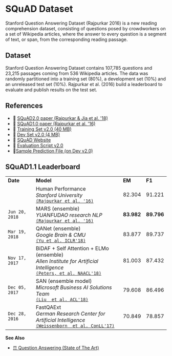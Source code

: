 # SQuAD Dataset

Stanford Question Answering Dataset (Rajpurkar 2016) is a new reading comprehension dataset, consisting of questions posed by crowdworkers on a set of Wikipedia articles, where the answer to every question is a segment of text, or span, from the corresponding reading passage.

## Dataset

Stanford Question Answering Dataset contains 107,785 questions and 23,215 passages coming from 536 Wikipedia articles. The data was randomly partitioned into a training set (80%), a development set (10%) and an unreleased test set (10%). Rajpurkar et al. (2016) build a leaderboard to evaluate and publish results on the test set. 

## References

* :scroll: [SQuAD2.0 paper (Rajpurkar & Jia et al. '18)](https://arxiv.org/abs/1806.03822)
* :scroll: [SQuAD1.0 paper (Rajpurkar et al. '16)](http://arxiv.org/abs/1606.05250)
* :file_folder: [Training Set v2.0 (40 MB)](https://rajpurkar.github.io/SQuAD-explorer/dataset/train-v2.0.json)
* :file_folder: [Dev Set v2.0 (4 MB)](https://rajpurkar.github.io/SQuAD-explorer/dataset/dev-v2.0.json)
* :link: [SQuAD Website](https://rajpurkar.github.io/SQuAD-explorer/)
* :link: [Evaluation Script v2.0](https://worksheets.codalab.org/rest/bundles/0x6b567e1cf2e041ec80d7098f031c5c9e/contents/blob/)
* :link:[Sample Prediction File (on Dev v2.0)](https://worksheets.codalab.org/bundles/0x8731effab84f41b7b874a070e40f61e2/)

## SQuAD1.1 Leaderboard


<table>
<tr>
<td><b>Date</b></td>
<td><b>Model</b></td>
<td><b>EM</b></td>
<td><b>F1</b></td>
</tr>

<tr>
<td></td>
<td>Human Performance<br/>
<i>Stanford University</i><br/>
<code><a href="http://arxiv.org/abs/1606.05250">(Rajpurkar et al. '16)</a></code>
</td>
<td>82.304</td>
<td>91.221</td>
</tr>

<tr>
<td><code>Jun 20, 2018</code></td>
<td>MARS (ensemble)<br/>
<i>YUANFUDAO research NLP</i><br/>
<code><a href="http://arxiv.org/abs/1606.05250">(Rajpurkar et al. '16)</a></code>
</td>
<td><b>83.982</b></td>
<td><b>89.796</b></td>
</tr>

<tr>
<td><code>Mar 19, 2018</code></td>
<td>QANet (ensemble)<br/>
<i>Google Brain & CMU</i><br/>
<code><a href="https://arxiv.org/abs/1804.09541">(Yu et al. ICLR'18)</a></code>
</td>
<td>83.877</td>
<td>89.737</td>
</tr>

<tr>
<td><code>Nov 17, 2017</code></td>
<td>BiDAF + Self Attention + ELMo (ensemble)<br/>
<i>Allen Institute for Artificial Intelligence</i><br/>
<code><a href="https://arxiv.org/abs/1802.05365">(Peters, et al. NAACL'18)</a></code>
</td>
<td>81.003</td>
<td>87.432</td>
</tr>

<tr>
<td><code>Dec 05, 2017</code></td>
<td>SAN (ensemble model)<br/>
<i>Microsoft Business AI Solutions Team</i><br/>
<code><a href="https://arxiv.org/abs/1712.03556">(Liu  et al. ACL'18)</a></code>
</td>
<td>79.608</td>
<td>86.496</td>
</tr>

<tr>
<td><code>Dec 28, 2016</code></td>
<td>FastQAExt<br/>
<i>German Research Center for Artificial Intelligence</i><br/>
<code><a href="https://arxiv.org/abs/1703.04816">(Weissenborn  et al. ConLL'17)</a></code>
</td>
<td>70.849</td>
<td>78.857</td>
</tr>
</table>

**See Also**

* [☶ Question Answering (State of The Art)](https://github.com/magizbox/underthesea/wiki/English-NLP-SOTA#question-answering)